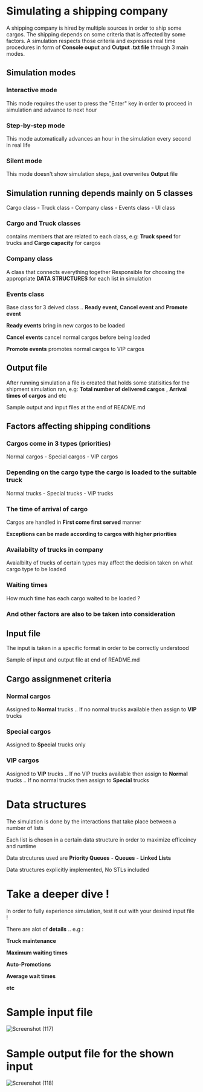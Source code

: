 # Simulating a shipping company

A shipping company is hired by multiple sources in order to ship some cargos. The shipping depends on some criteria that is affected by some factors. A simulation respects those criteria and expresses real time procedures in form of **Console ouput** and **Output .txt file**
through 3 main modes.

## Simulation modes

### Interactive mode

This mode requires the user to press the "Enter" key in order to proceed in simulation and advance to next hour

### Step-by-step mode

This mode automatically advances an hour in the simulation every second in real life

### Silent mode

This mode doesn't show simulation steps, just overwrites **Output** file

## Simulation running depends mainly on 5 classes

Cargo class - 
Truck class - 
Company class - 
Events class - 
UI class

### Cargo and Truck classes

contains members that are related to each class, e.g: **Truck speed** for trucks and **Cargo capacity** for cargos

### Company class

A class that connects everything together
Responsible for choosing the appropriate **DATA STRUCTURES** for each list in simulation

### Events class

Base class for 3 deived class .. **Ready event**, **Cancel event** and **Promote event**

**Ready events** bring in new cargos to be loaded

**Cancel events** cancel normal cargos before being loaded

**Promote events** promotes normal cargos to VIP cargos

## Output file

After running simulation a file is created that holds some statisitics for the shipment simulation ran, e.g: **Total number of delivered cargos** , **Arrival times of cargos** and etc

Sample output and input files at the end of README.md


## Factors affecting shipping conditions

### Cargos come in 3 types (priorities)

Normal cargos - Special cargos - VIP cargos

### Depending on the cargo type the cargo is loaded to the suitable truck 

Normal trucks - Special trucks - VIP trucks

### The time of arrival of cargo

Cargos are handled in **First come first served** manner

**Exceptions can be made according to cargos with higher priorities**

### Availabilty of trucks in company 

Avaialbilty of trucks of certain types may affect the decision taken on what cargo type to be loaded

### Waiting times

How much time has each cargo waited to be loaded ?

### And other factors are also to be taken into consideration

## Input file

The input is taken in a specific format in order to be correctly understood

Sample of input and output file at end of README.md

## Cargo assignmenet criteria

### Normal cargos

Assigned to **Normal** trucks .. If no normal trucks available then assign to **VIP** trucks

### Special cargos

Assigned to **Special** trucks only

### VIP cargos

Assigned to **VIP** trucks .. If no VIP trucks available then assign to **Normal** trucks .. If no normal trucks then assign to **Special** trucks

# Data structures

The simulation is done by the interactions that take place between a number of lists

Each list is chosen in a certain data structure in order to maximize efficeincy and runtime

Data strcutures used are **Priority Queues** - **Queues** - **Linked Lists**

Data structures explicitly implemented, No STLs included

# Take a deeper dive !

In order to fully experience simulation, test it out with your desired input file !

There are alot of **details** .. e.g :

**Truck maintenance**

**Maximum waiting times**

**Auto-Promotions**

**Average wait times**

**etc**

# Sample input file


![Screenshot (117)](https://user-images.githubusercontent.com/98777495/174675129-eb2734e2-30d1-43dd-8878-ad7230966347.png)

# Sample output file for the shown input

![Screenshot (118)](https://user-images.githubusercontent.com/98777495/174675655-206d43ff-d036-4db9-b65b-91ff23f30c6d.png)

